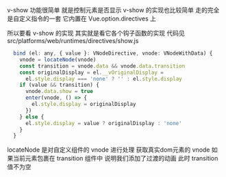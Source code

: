 v-show 功能很简单 就是控制元素是否显示 v-show 的实现也比较简单 走的完全是自定义指令的一套 它内置在 Vue.option.directives 上

所以要看 v-show 的实现 其实就是看它各个钩子函数的实现 代码见 src/platforms/web/runtimes/directives/show.js

```javascript
  bind (el: any, { value }: VNodeDirective, vnode: VNodeWithData) {
    vnode = locateNode(vnode)
    const transition = vnode.data && vnode.data.transition
    const originalDisplay = el.__vOriginalDisplay =
      el.style.display === 'none' ? '' : el.style.display
    if (value && transition) {
      vnode.data.show = true
      enter(vnode, () => {
        el.style.display = originalDisplay
      })
    } else {
      el.style.display = value ? originalDisplay : 'none'
    }
  }
  ```

  locateNode 是对自定义组件的 vnode 进行处理 获取真实dom元素的 vnode 如果当前元素包裹在 transition 组件中 说明我们添加了过渡的动画 此时 transition 值不为空

  